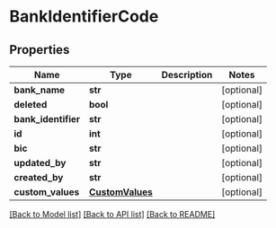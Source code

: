# BankIdentifierCode

## Properties
Name | Type | Description | Notes
------------ | ------------- | ------------- | -------------
**bank_name** | **str** |  | [optional] 
**deleted** | **bool** |  | [optional] 
**bank_identifier** | **str** |  | [optional] 
**id** | **int** |  | [optional] 
**bic** | **str** |  | [optional] 
**updated_by** | **str** |  | [optional] 
**created_by** | **str** |  | [optional] 
**custom_values** | [**CustomValues**](CustomValues.md) |  | [optional] 

[[Back to Model list]](../README.md#documentation-for-models) [[Back to API list]](../README.md#documentation-for-api-endpoints) [[Back to README]](../README.md)

